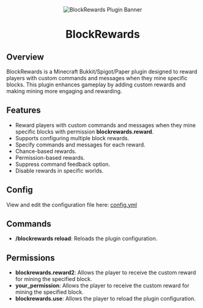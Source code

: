 <div align="center">
    <img src="https://i.imgur.com/rllbXme.gif" alt="BlockRewards Plugin Banner">
    <h1>BlockRewards</h1>
</div>

## Overview

BlockRewards is a Minecraft Bukkit/Spigot/Paper plugin designed to reward players with custom commands and messages when they mine specific blocks. This plugin enhances gameplay by adding custom rewards and making mining more engaging and rewarding.

## Features

- Reward players with custom commands and messages when they mine specific blocks with permission <b>blockrewards.reward</b>.
- Supports configuring multiple block rewards.
- Specify commands and messages for each reward.
- Chance-based rewards.
- Permission-based rewards.
- Suppress command feedback option.
- Disable rewards in specific worlds.

## Config

View and edit the configuration file here: <a href="https://github.com/Niko302/BlockRewards/blob/master/src/main/resources/config.yml">config.yml</a>

## Commands

- <b>/blockrewards reload</b>: Reloads the plugin configuration.

## Permissions

- <b>blockrewards.reward2</b>: Allows the player to receive the custom reward for mining the specified block.
- <b>your_permission</b>: Allows the player to receive the custom reward for mining the specified block.
- <b>blockrewards.use</b>: Allows the player to reload the plugin configuration.
